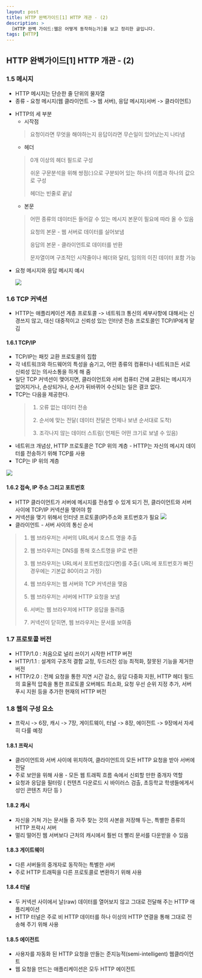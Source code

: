 ```yaml
---
layout: post
title: HTTP 완벽가이드[1] HTTP 개관 - (2)
description: >
  [HTTP 완벽 가이드:웹은 어떻게 동작하는가]를 보고 정리한 글입니다.
tags: [HTTP]
---
```

## HTTP 완벽가이드[1] HTTP 개관 - (2)

### 1.5 메시지
* HTTP 메시지는 단순한 줄 단위의 물자열
* 종류 - 요청 메시지(웹 클라이언트 -> 웹 서버), 응답 메시지(서버 -> 클라이언트)
- HTTP의 세 부분
  - 시작점
  > 요청이라면 무엇을 해야하는지 응답이라면 무슨일이 있어났는지 나타냄
  >
  - 헤더
  > 0개 이상의 헤더 필드로 구성
  >
  > 쉬운 구문분석을 위해 쌍점(:)으로 구분되어 있는 하나의 이름과 하나의 값으로 구성
  >
  > 헤더는 빈줄로 끝남
  >
  - 본문
  > 어떤 종류의 데이터든 들어갈 수 있는 메시지 본문이 필요에 따라 올 수 있음
  >
  > 요청의 본문 - 웹 서버로 데이터를 실어보냄
  >
  > 응답의 본문 - 클라이언트로 데이터를 반환
  >
  > 문자열이며 구조적인 시작줄이나 헤더와 달리, 임의의 이진 데이터 포함 가능
  > 
* 요청 메시지와 응답 메시지 예시

  ![](https://taeho0304.github.io/assets/img/HTTP/1_2.jpeg)

### 1.6 TCP 커넥션
* HTTP는 애플리케이션 계층 프로토콜 -> 네트워크 통신의 세부사항에 대해서는 신경쓰지 않고, 대신 대중적이고 신뢰성 있는 인터넷 전송 프로토콜인 TCP/IP에게 맡김

#### 1.6.1 TCP/IP
* TCP/IP는 패킷 교환 프로토콜의 집합
* 각 네트워크와 하드웨어의 특성을 숨기고, 어떤 종류의 컴퓨터나 네트워크든 서로 신뢰성 있는 의사소통을 하게 해 줌
* 일단 TCP 커넥션이 맺어지면, 클라이언트와 서버 컴퓨터 간에 교환되는 메시지가 없어지거나, 손상되거나, 순서가 뒤바뀌어 수신되는 일은 결코 없다.
* TCP는 다음을 제공한다.
  > 1. 오류 없는 데이터 전송
  >
  > 2. 순서에 맞는 전달( 데이터 전달은 언제나 보낸 순서대로 도착)
  >
  > 3. 조각나지 않는 데이터 스트림( 언제든 어떤 크기로 보낼 수 있음)
  >
* 네트위크 개념상, HTTP 프로토콜은 TCP 위의 계층 - HTTP는 자신의 메시지 데이터를 전송하기 위해 TCP를 사용
* TCP는 IP 위의 계층

![](https://taeho0304.github.io/assets/img/HTTP/1_3.jpeg)

#### 1.6.2 접속, IP 주소 그리고 포트번호
* HTTP 클라이언트가 서버에 메시지를 전송할 수 있게 되기 전, 클라이언트와 서버 사이에 TCP/IP 커넥션을 맺어야 함
* 커넥션을 맺기 위해서 인터넷 프로토콜(IP)주소와 포트번호가 필요
![](https://taeho0304.github.io/assets/img/HTTP/1_4.jpeg)
* 클라이언트 - 서버 사이의 통신 순서
> 1. 웹 브라우저는 서버의 URL에서 호스트 명을 추출
>
> 2. 웹 브라우저는 DNS를 통해 호스트명을 IP로 변환
>
> 3. 웹 브라우저는 URL에서 포트번호(있다면)를 추출( URL에 포트번호가 빠진 경우에는 기본값 80이라고 가정)
>
> 4. 웹 브라우저는 웹 서버와 TCP 커넥션을 맺음
>
> 5. 웹 브라우저는 서버에 HTTP 요청을 보냄
>
> 6. 서버는 웹 브라우저에 HTTP 응답을 돌려줌
>
> 7. 커넥션이 닫히면, 웹 브라우저는 문서를 보여줌

### 1.7 프로토콜 버전
* HTTP/1.0 : 처음으로 널리 쓰이기 시작한 HTTP 버전
* HTTP/1.1 : 설계의 구조적 결함 교정, 두드러진 성능 최적화, 잘못된 기능을 제거한 버전
* HTTP/2.0 : 전체 요청을 통한 지연 시간 감소, 응답 다중화 지원, HTTP 헤더 필드의 효율적 압축을 통한 프로토콜 오버헤드 최소화, 요청 우선 순위 지정 추가, 서버 푸시 지원 등을 추가한 현재의 HTTP 버전

### 1.8 웹의 구성 요소
* 프락시 -> 6장, 캐시 -> 7장, 게이트웨이, 터널 -> 8장, 에이전트 -> 9장에서 자세히 다률 예정

#### 1.8.1 프락시
* 클라이언트와 서버 사이에 위치하여, 클라이언트의 모든 HTTP 요청을 받아 서버에 전달
* 주로 보안을 위해 사용 - 모든 웹 트래픽 흐름 속에서 신뢰할 만한 중개자 역할
* 요청과 응답을 필터링 ( 컨텐츠 다운로드 시 바이러스 검출, 초등학교 학생들에게서 성인 콘텐츠 차단 등 )

#### 1.8.2 캐시
* 자신을 거쳐 가는 문서들 중 자주 찾는 것의 사본을 저장해 두는, 특별한 종류의 HTTP 프락시 서버
* 멀리 떨어진 웹 서버보다 근처의 캐시에서 훨씬 더 빨리 문서를 다운받을 수 있음

#### 1.8.3 게이트웨이
* 다른 서버들의 중개자로 동작하는 특별한 서버
* 주로 HTTP 트래픽을 다른 프로토콜로 변환하기 위해 사용

#### 1.8.4 터널
* 두 커넥션 사이에서 날(raw) 데이터를 열어보지 않고 그대로 전달해 주는 HTTP 애플리케이션
* HTTP 터널은 주로 비 HTTP 데이터를 하나 이상의 HTTP 연결을 통해 그대로 전송해 주기 위해 사용

#### 1.8.5 에이전트
* 사용자를 자동화 된 HTTP 요청을 만들는 준지능적(semi-intelligent) 웹클라이언트
* 웹 요청을 만드는 애플리케이션은 모두 HTTP 에이전트